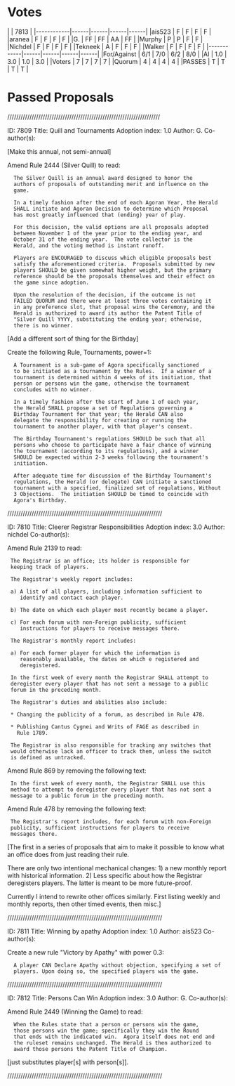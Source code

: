 Votes
==

|            | 7813 |
|------------|------|------|------|------|
|ais523      | F    | F    | F    | F    |
|aranea      | F    | F    | F    | F    |
|G.          | FF   | FF   | AA   | FF   |
|Murphy      | P    | P    | F    | F    |
|Nichdel     | F    | F    | F    | F    |
|Tekneek     | A    | F    | F    | F    |
|Walker      | F    | F    | F    | F    |
|------------|------|------|------|------|
|For/Against | 6/1  | 7/0  | 6/2  | 8/0  |
|AI          | 1.0  | 3.0  | 1.0  | 3.0  |
|Voters      | 7    | 7    | 7    | 7    |
|Quorum      | 4    | 4    | 4    | 4    |
|PASSES      | T    | T    | T    | T    |

Passed Proposals
==

/////////////////////////////////////////////////////////////////////


ID: 7809
Title: Quill and Tournaments
Adoption index: 1.0
Author: G.
Co-author(s):

[Make this annual, not semi-annual]

Amend Rule 2444 (Silver Quill) to read:

      The Silver Quill is an annual award designed to honor the
      authors of proposals of outstanding merit and influence on the
      game.

      In a timely fashion after the end of each Agoran Year, the Herald
      SHALL initiate and Agoran Decision to determine which Proposal
      has most greatly influenced that (ending) year of play.

      For this decision, the valid options are all proposals adopted
      between November 1 of the year prior to the ending year, and
      October 31 of the ending year.  The vote collector is the
      Herald, and the voting method is instant runoff.

      Players are ENCOURAGED to discuss which eligible proposals best
      satisfy the aforementioned criteria.  Proposals submitted by new
      players SHOULD be given somewhat higher weight, but the primary
      reference should be the proposals themselves and their effect on
      the game since adoption.

      Upon the resolution of the decision, if the outcome is not
      FAILED QUORUM and there were at least three votes containing it
      in any preference slot, that proposal wins the Ceremony, and the
      Herald is authorized to award its author the Patent Title of
      "Silver Quill YYYY, substituting the ending year; otherwise,
      there is no winner.


[Add a different sort of thing for the Birthday]

Create the following Rule, Tournaments, power=1:

      A Tournament is a sub-game of Agora specifically sanctioned
      to be initiated as a tournament by the Rules.  If a winner of a
      tournament is determined within 4 weeks of its initiation, that
      person or persons win the game, otherwise the tournament
      concludes with no winner.

      In a timely fashion after the start of June 1 of each year,
      the Herald SHALL propose a set of Regulations governing a
      Birthday Tournament for that year; the Herald CAN also
      delegate the responsibility for creating or running the
      tournament to another player, with that player's consent.

      The Birthday Tournament's regulations SHOULD be such that all
      persons who choose to participate have a fair chance of winning
      the tournament (according to its regulations), and a winner
      SHOULD be expected within 2-3 weeks following the tournament's
      initiation.

      After adequate time for discussion of the Birthday Tournament's
      regulations, the Herald (or delegate) CAN initiate a sanctioned
      tournament with a specified, finalized set of regulations, Without
      3 Objections.  The initiation SHOULD be timed to coincide with
      Agora's Birthday.

//////////////////////////////////////////////////////////////////////

ID: 7810
Title: Cleerer Registrar Responsibilities
Adoption index: 3.0
Author: nichdel
Co-author(s):

Amend Rule 2139 to read:

     The Registrar is an office; its holder is responsible for
     keeping track of players.

     The Registrar's weekly report includes:

     a) A list of all players, including information sufficient to
        identify and contact each player.

     b) The date on which each player most recently became a player.

     c) For each forum with non-Foreign publicity, sufficient
        instructions for players to receive messages there.

     The Registrar's monthly report includes:

     a) For each former player for which the information is
        reasonably available, the dates on which e registered and
        deregistered.

     In the first week of every month the Registrar SHALL attempt to
     deregister every player that has not sent a message to a public
     forum in the preceding month.

     The Registrar's duties and abilities also include:

     * Changing the publicity of a forum, as described in Rule 478.

     * Publishing Cantus Cygnei and Writs of FAGE as described in
       Rule 1789.

     The Registrar is also responsible for tracking any switches that
     would otherwise lack an officer to track them, unless the switch
     is defined as untracked.

Amend Rule 869 by removing the following text:

     In the first week of every month, the Registrar SHALL use this
     method to attempt to deregister every player that has not sent a
     message to a public forum in the preceding month.

Amend Rule 478 by removing the following text:

     The Registrar's report includes, for each forum with non-Foreign
     publicity, sufficient instructions for players to receive
     messages there.

[The first in a series of proposals that aim to make it possible to know
what an office does from just reading their rule.

There are only two intentional mechanical changes: 1) a new monthly
report with historical information. 2) Less specific about how the
Registrar deregisters players. The latter is meant to be more
future-proof.

Currently I intend to rewrite other offices similarly. First listing
weekly and monthly reports, then other timed events, then misc.]

//////////////////////////////////////////////////////////////////////

ID: 7811
Title: Winning by apathy
Adoption index: 1.0
Author: ais523
Co-author(s):

Create a new rule "Victory by Apathy" with power 0.3:

      A player CAN Declare Apathy without objection, specifying a set of
      players. Upon doing so, the specified players win the game.

//////////////////////////////////////////////////////////////////////

ID: 7812
Title: Persons Can Win
Adoption index: 3.0
Author: G.
Co-author(s):

Amend Rule 2449 (Winning the Game) to read:

      When the Rules state that a person or persons win the game,
      those persons win the game; specifically they win the Round
      that ends with the indicated win.  Agora itself does not end and
      the ruleset remains unchanged. The Herald is then authorized to
      award those persons the Patent Title of Champion.

[just substitutes player[s] with person[s]].

//////////////////////////////////////////////////////////////////////
